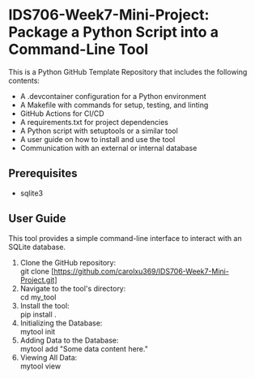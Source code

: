 # IDS706-Week7-Mini-Project: Package a Python Script into a Command-Line Tool

This is a Python GitHub Template Repository that includes the following contents:
- A .devcontainer configuration for a Python environment
- A Makefile with commands for setup, testing, and linting
- GitHub Actions for CI/CD
- A requirements.txt for project dependencies
- A Python script with setuptools or a similar tool
- A user guide on how to install and use the tool
- Communication with an external or internal database
  
## Prerequisites

- sqlite3

## User Guide

This tool provides a simple command-line interface to interact with an SQLite database.  
1. Clone the GitHub repository:  
   git clone [https://github.com/carolxu369/IDS706-Week7-Mini-Project.git]
2. Navigate to the tool's directory:  
   cd my_tool
3. Install the tool:  
   pip install .
4. Initializing the Database:  
   mytool init
5. Adding Data to the Database:  
   mytool add "Some data content here."
6. Viewing All Data:  
   mytool view
